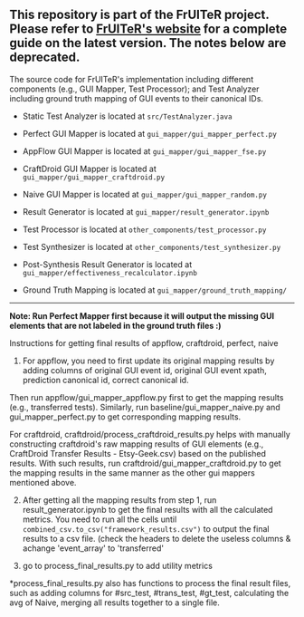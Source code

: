 ## This repository is part of the FrUITeR project. Please refer to [FrUITeR's website](https://felicitia.github.io/FrUITeR/) for a complete guide on the latest version. The notes below are deprecated.

The source code for FrUITeR's implementation including different components (e.g., GUI Mapper, Test Processor); and Test Analyzer including ground truth mapping of GUI events to their canonical IDs.

* Static Test Analyzer is located at `src/TestAnalyzer.java`

* Perfect GUI Mapper is located at `gui_mapper/gui_mapper_perfect.py`

* AppFlow GUI Mapper is located at `gui_mapper/gui_mapper_fse.py`

* CraftDroid GUI Mapper is located at `gui_mapper/gui_mapper_craftdroid.py`

* Naive GUI Mapper is located at `gui_mapper/gui_mapper_random.py`

* Result Generator is located at `gui_mapper/result_generator.ipynb`

* Test Processor is located at `other_components/test_processor.py`

* Test Synthesizer is located at `other_components/test_synthesizer.py`

* Post-Synthesis Result Generator is located at `gui_mapper/effectiveness_recalculator.ipynb`

* Ground Truth Mapping is located at `gui_mapper/ground_truth_mapping/`

------
**Note: Run Perfect Mapper first because it will output the missing GUI elements that are not labeled in the ground truth files :)**

Instructions for getting final results of appflow, craftdroid, perfect, naive
1. For appflow, you need to first update its original mapping results by adding columns of original GUI event id, original GUI event xpath, prediction canonical id, correct canonical id.

Then run appflow/gui_mapper_appflow.py first to get the mapping results (e.g., transferred tests). Similarly, run baseline/gui_mapper_naive.py and gui_mapper_perfect.py to get corresponding mapping results. 

For craftdroid, craftdroid/process_craftdroid_results.py helps with manually constructing craftdroid's raw mapping results of GUI elements (e.g., CraftDroid Transfer Results - Etsy-Geek.csv) based on the published results. With such results, run craftdroid/gui_mapper_craftdroid.py to get the mapping results in the same manner as the other gui mappers mentioned above.

2. After getting all the mapping results from step 1, run result_generator.ipynb to get the final results with all the calculated metrics. You need to run all the cells until `combined_csv.to_csv("framework_results.csv")` to output the final results to a csv file. (check the headers to delete the useless columns & achange 'event_array' to 'transferred'

3. go to process_final_results.py to add utility metrics

*process_final_results.py also has functions to process the final result files, such as adding columns for #src_test, #trans_test, #gt_test, calculating the avg of Naive, merging all results together to a single file.
